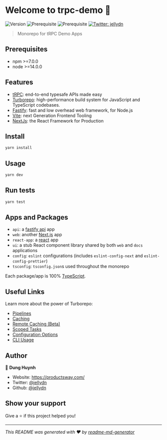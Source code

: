 # Welcome to trpc-demo 👋

![Version](https://img.shields.io/badge/version-0.0.1-blue.svg?cacheSeconds=2592000)
![Prerequisite](https://img.shields.io/badge/npm-%3E%3D7.0.0-blue.svg)
![Prerequisite](https://img.shields.io/badge/node-%3E%3D14.0.0-blue.svg)
[![Twitter: jellydn](https://img.shields.io/twitter/follow/jellydn.svg?style=social)](https://twitter.com/jellydn)

> Monorepo for tRPC Demo Apps

## Prerequisites

- npm >=7.0.0
- node >=14.0.0

## Features

- [tRPC](https://trpc.io/): end-to-end typesafe APIs made easy
- [Turborepo](https://turborepo.org/): high-performance build system for JavaScript and TypeScript codebases.
- [Fastify](https://www.fastify.io/): fast and low overhead web framework, for Node.js
- [Vite](https://vitejs.dev/): next Generation Frontend Tooling
- [NextJs](https://nextjs.org/): the React Framework for Production

## Install

```sh
yarn install
```

## Usage

```sh
yarn dev
```

## Run tests

```sh
yarn test
```

## Apps and Packages

- `api`: a [fastify api](https://github.com/jellydn/fastify-starter) app
- `web`: another [Next.js](https://nextjs.org) app
- `react-app`: a [react](https://github.com/jellydn/new-web-app) app
- `ui`: a stub React component library shared by both `web` and `docs` applications
- `config`: `eslint` configurations (includes `eslint-config-next` and `eslint-config-prettier`)
- `tsconfig`: `tsconfig.json`s used throughout the monorepo

Each package/app is 100% [TypeScript](https://www.typescriptlang.org/).

## Useful Links

Learn more about the power of Turborepo:

- [Pipelines](https://turborepo.org/docs/features/pipelines)
- [Caching](https://turborepo.org/docs/features/caching)
- [Remote Caching (Beta)](https://turborepo.org/docs/features/remote-caching)
- [Scoped Tasks](https://turborepo.org/docs/features/scopes)
- [Configuration Options](https://turborepo.org/docs/reference/configuration)
- [CLI Usage](https://turborepo.org/docs/reference/command-line-reference)

## Author

👤 **Dung Huynh**

- Website: https://productsway.com/
- Twitter: [@jellydn](https://twitter.com/jellydn)
- Github: [@jellydn](https://github.com/jellydn)

## Show your support

Give a ⭐️ if this project helped you!

---

_This README was generated with ❤️ by [readme-md-generator](https://github.com/kefranabg/readme-md-generator)_
